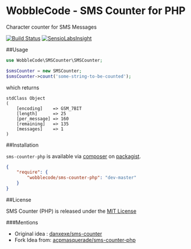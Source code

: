# WobbleCode - SMS Counter for PHP

Character counter for SMS Messages

[![Build Status](https://img.shields.io/travis/wobblecode/sms-counter-php.svg?style=flat-square)](https://travis-ci.org/wobblecode/sms-counter-php)
[![SensioLabsInsight](https://img.shields.io/sensiolabs/i/0a2fa87a-0287-46f6-b8b5-818b44a2b9f9.svg?style=flat-square)](https://insight.sensiolabs.com/projects/0a2fa87a-0287-46f6-b8b5-818b44a2b9f9)

##Usage

```php
use WobbleCode\SMSCounter\SMSCounter;

$smsCounter = new SMSCounter;
$smsCounter->count('some-string-to-be-counted');
```

which returns
```
stdClass Object
(
	[encoding]    => GSM_7BIT
	[length]      => 25
	[per_message] => 160
	[remaining]   => 135
	[messages]    => 1
)
```

##Installation

`sms-counter-php` is available via [composer](http://getcomposer.org) on [packagist](https://packagist.org/packages/wobblecode/sms-counter-php).

```json
{
    "require": {
        "wobblecode/sms-counter-php": "dev-master"
    }
}
```

##License

SMS Counter (PHP) is released under the [MIT License](LICENSE-MIT.md)

###Mentions

* Original idea : [danxexe/sms-counter](https://github.com/danxexe/sms-counter)
* Fork Idea from: [acpmasquerade/sms-counter-php](https://github.com/acpmasquerade/sms-counter-php)
